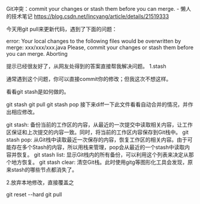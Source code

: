 Git冲突：commit your changes or stash them before you can merge. - 懒人的技术笔记 https://blog.csdn.net/lincyang/article/details/21519333

今天用git pull来更新代码，遇到了下面的问题：

error: Your local changes to the following files would be overwritten by merge:
	xxx/xxx/xxx.java
Please, commit your changes or stash them before you can merge.
Aborting

提示已经很友好了，从网友处得到的答案直接帮我解决问题。
1.stash

通常遇到这个问题，你可以直接commit你的修改；但我这次不想这样。

看看git stash是如何做的。

git stash
git pull
git stash pop
接下来diff一下此文件看看自动合并的情况，并作出相应修改。

git stash: 备份当前的工作区的内容，从最近的一次提交中读取相关内容，让工作区保证和上次提交的内容一致。同时，将当前的工作区内容保存到Git栈中。
git stash pop: 从Git栈中读取最近一次保存的内容，恢复工作区的相关内容。由于可能存在多个Stash的内容，所以用栈来管理，pop会从最近的一个stash中读取内容并恢复。
git stash list: 显示Git栈内的所有备份，可以利用这个列表来决定从那个地方恢复。
git stash clear: 清空Git栈。此时使用gitg等图形化工具会发现，原来stash的哪些节点都消失了。



2.放弃本地修改，直接覆盖之

git reset --hard
git pull